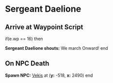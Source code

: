 # Sergeant Daelione


## Arrive at Waypoint Script

if(e.wp == 16) then


**Sergeant Daelione shouts:** <span class="text-danger">We march Onward!</span>
end



## On NPC Death

**Spawn NPC:**  [Vekis](/npc/84017) at (**y:** -518, **x:** 2490)
end